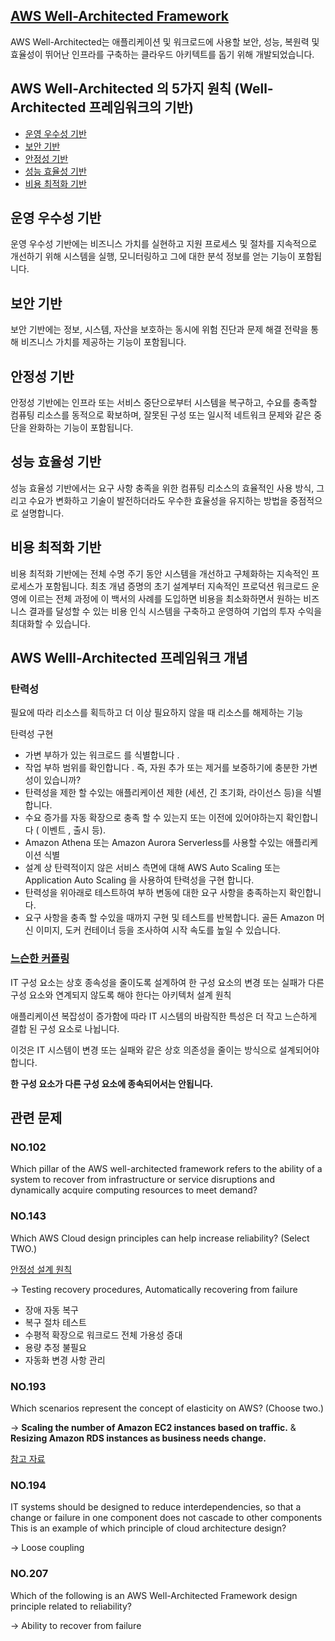 ## [AWS Well-Architected Framework](https://aws.amazon.com/ko/architecture/well-architected/)

AWS Well-Architected는 애플리케이션 및 워크로드에 사용할 보안, 성능, 복원력 및 효율성이 뛰어난 인프라를 구축하는 클라우드 아키텍트를 돕기 위해 개발되었습니다.

## AWS Well-Architected 의 5가지 원칙 (Well-Architected 프레임워크의 기반)

   * [운영 우수성 기반](#운영-우수성-기반)
   * [보안 기반](#보안-기반)
   * [안정성 기반](#안정성-기반)
   * [성능 효율성 기반](#성능-효율성-기반)
   * [비용 최적화 기반](#비용-최적화-기반)

## 운영 우수성 기반

운영 우수성 기반에는 비즈니스 가치를 실현하고 지원 프로세스 및 절차를 지속적으로 개선하기 위해 시스템을 실행, 모니터링하고 그에 대한 분석 정보를 얻는 기능이 포함됩니다.

## 보안 기반

보안 기반에는 정보, 시스템, 자산을 보호하는 동시에 위험 진단과 문제 해결 전략을 통해 비즈니스 가치를 제공하는 기능이 포함됩니다.

## 안정성 기반

안정성 기반에는 인프라 또는 서비스 중단으로부터 시스템을 복구하고, 수요를 충족할 컴퓨팅 리소스를 동적으로 확보하며, 잘못된 구성 또는 일시적 네트워크 문제와 같은 중단을 완화하는 기능이 포함됩니다.

## 성능 효율성 기반

성능 효율성 기반에서는 요구 사항 충족을 위한 컴퓨팅 리소스의 효율적인 사용 방식, 그리고 수요가 변화하고 기술이 발전하더라도 우수한 효율성을 유지하는 방법을 중점적으로 설명합니다.

## 비용 최적화 기반

비용 최적화 기반에는 전체 수명 주기 동안 시스템을 개선하고 구체화하는 지속적인 프로세스가 포함됩니다. 최초 개념 증명의 초기 설계부터 지속적인 프로덕션 워크로드 운영에 이르는 전체 과정에 이 백서의 사례를 도입하면 비용을 최소화하면서 원하는 비즈니스 결과를 달성할 수 있는 비용 인식 시스템을 구축하고 운영하여 기업의 투자 수익을 최대화할 수 있습니다.

## AWS Welll-Architected 프레임워크 개념

### 탄력성

필요에 따라 리소스를 획득하고 더 이상 필요하지 않을 때 리소스를 해제하는 기능

탄력성 구현

   * 가변 부하가 있는 워크로드 를 식별합니다 .
   * 작업 부하 범위를 확인합니다 . 즉, 자원 추가 또는 제거를 보증하기에 충분한 가변성이 있습니까?
   * 탄력성을 제한 할 수있는 애플리케이션 제한 (세션, 긴 초기화, 라이선스 등)을 식별합니다.
   * 수요 증가를 자동 확장으로 충족 할 수 있는지 또는 이전에 있어야하는지 확인합니다 ( 이벤트 , 출시 등).
   * Amazon Athena 또는 Amazon Aurora Serverless를 사용할 수있는 애플리케이션 식별
   * 설계 상 탄력적이지 않은 서비스 측면에 대해 AWS Auto Scaling 또는 Application Auto Scaling 을 사용하여 탄력성을 구현 합니다.
   * 탄력성을 위아래로 테스트하여 부하 변동에 대한 요구 사항을 충족하는지 확인합니다.
   * 요구 사항을 충족 할 수있을 때까지 구현 및 테스트를 반복합니다. 골든 Amazon 머신 이미지, 도커 컨테이너 등을 조사하여 시작 속도를 높일 수 있습니다.

### [느슨한 커플링](https://d1.awsstatic.com/whitepapers/AWS_Cloud_Best_Practices.pdf)

IT 구성 요소는 상호 종속성을 줄이도록 설계하여 한 구성 요소의 변경 또는 실패가 다른 구성 요소와 연계되지 않도록 해야 한다는 아키텍처 설계 원칙

애플리케이션 복잡성이 증가함에 따라 IT 시스템의 바람직한 특성은 더 작고 느슨하게 결합 된 구성 요소로 나뉩니다. 

이것은 IT 시스템이 변경 또는 실패와 같은 상호 의존성을 줄이는 방식으로 설계되어야합니다.

**한 구성 요소가 다른 구성 요소에 종속되어서는 안됩니다.**

## 관련 문제

### NO.102

Which pillar of the AWS well-architected framework refers to the ability of a system to recover from infrastructure or service disruptions and dynamically acquire computing resources to meet demand?

### NO.143 

Which AWS Cloud design principles can help increase reliability? (Select TWO.)

[안정성 설계 원칙](https://docs.aws.amazon.com/ko_kr/wellarchitected/latest/reliability-pillar/design-principles.html)

-> Testing recovery procedures, Automatically recovering from failure

   * 장애 자동 복구
   * 복구 절차 테스트
   * 수평적 확장으로 워크로드 전체 가용성 증대
   * 용량 추정 불필요
   * 자동화 변경 사항 관리

### NO.193 
Which scenarios represent the concept of elasticity on AWS? (Choose two.)

-> **Scaling the number of Amazon EC2 instances based on traffic.** & **Resizing Amazon RDS instances as business needs change.**

[참고 자료](https://www.examtopics.com/discussions/amazon/view/17338-exam-aws-certified-cloud-practitioner-topic-1-question-143/)

### NO.194 
IT systems should be designed to reduce interdependencies, so that a change or failure in one component does not cascade to other components This is an example of which principle of cloud architecture design?

-> Loose coupling

### NO.207 
Which of the following is an AWS Well-Architected Framework design principle related to reliability?

-> Ability to recover from failure
